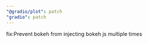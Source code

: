 ```yaml
---
"@gradio/plot": patch
"gradio": patch
---
```


fix:Prevent bokeh from injecting bokeh js multiple times 
